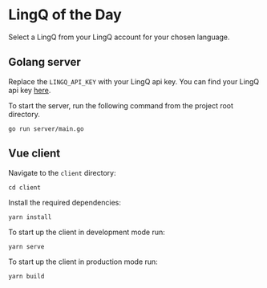 # LingQ of the Day

Select a LingQ from your LingQ account for your chosen language.

## Golang server

Replace the `LINGQ_API_KEY` with your LingQ api key. 
You can find your LingQ api key [here](https://www.lingq.com/accounts/apikey).

To start the server, run the following command from the project root directory.
```
go run server/main.go
```

## Vue client

Navigate to the `client` directory:
```
cd client
```

Install the required dependencies:
```
yarn install
```

To start up the client in development mode run:
```
yarn serve
```

To start up the client in production mode run:
```
yarn build
```

